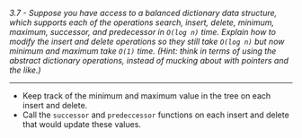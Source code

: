 *3.7 - Suppose you have access to a balanced dictionary data structure, which supports each of the operations search, insert, delete, minimum, maximum, successor, and predecessor in `O(log n)` time. Explain how to modify the insert and delete operations so they still take `O(log n)` but now minimum and maximum take `O(1)` time. (Hint: think in terms of using the abstract dictionary operations, instead of mucking about with pointers and the like.)*  
***
- Keep track of the minimum and maximum value in the tree on each insert and delete.
- Call the `successor` and `predeccessor` functions on each insert and delete that would update these values.
